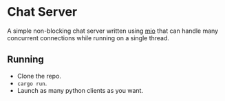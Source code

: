 # Chat Server

A simple non-blocking chat server written using
[mio](https://github.com/tokio-rs/mio) that can handle many concurrent
connections while running on a single thread.

## Running

* Clone the repo.
* `cargo run`.
* Launch as many python clients as you want.
